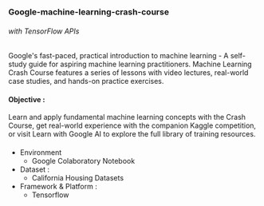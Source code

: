 ### Google-machine-learning-crash-course
###### with TensorFlow APIs
Google's fast-paced, practical introduction to machine learning - A self-study guide for aspiring machine learning practitioners.
Machine Learning Crash Course features a series of lessons with video lectures, real-world case studies, and hands-on practice exercises.

#### Objective :
Learn and apply fundamental machine learning concepts with the Crash Course, get real-world experience with the companion Kaggle competition, or visit Learn with Google AI to explore the full library of training resources.

#### 
- Environment 
  - Google Colaboratory Notebook
- Dataset : 
  - California Housing Datasets
- Framework & Platform :
  - Tensorflow
  
